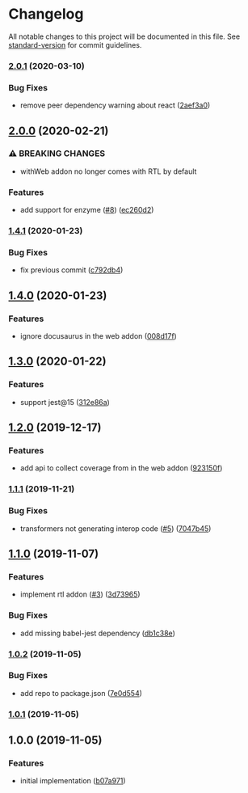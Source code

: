 # Changelog

All notable changes to this project will be documented in this file. See [standard-version](https://github.com/conventional-changelog/standard-version) for commit guidelines.

### [2.0.1](https://github.com/moxystudio/jest-config/compare/v2.0.0...v2.0.1) (2020-03-10)


### Bug Fixes

* remove peer dependency warning about react ([2aef3a0](https://github.com/moxystudio/jest-config/commit/2aef3a0876fb9a3a5c8abd5f2b2b108d6a53dbb5))

## [2.0.0](https://github.com/moxystudio/jest-config/compare/v1.4.1...v2.0.0) (2020-02-21)


### ⚠ BREAKING CHANGES

* withWeb addon no longer comes with RTL by default

### Features

* add support for enzyme ([#8](https://github.com/moxystudio/jest-config/issues/8)) ([ec260d2](https://github.com/moxystudio/jest-config/commit/ec260d2ba39afebaf8d5ba4d0086081500edbeb4))

### [1.4.1](https://github.com/moxystudio/jest-config/compare/v1.4.0...v1.4.1) (2020-01-23)


### Bug Fixes

* fix previous commit ([c792db4](https://github.com/moxystudio/jest-config/commit/c792db4c66ca3073722a9a5573a9f5b8cfa36e41))

## [1.4.0](https://github.com/moxystudio/jest-config/compare/v1.3.0...v1.4.0) (2020-01-23)


### Features

* ignore docusaurus in the web addon ([008d17f](https://github.com/moxystudio/jest-config/commit/008d17fbdda27dd2d1aa64a2e81024a217ffee0a))

## [1.3.0](https://github.com/moxystudio/jest-config/compare/v1.2.0...v1.3.0) (2020-01-22)


### Features

* support jest@15 ([312e86a](https://github.com/moxystudio/jest-config/commit/312e86a248939cbcabc238ddd2770ff1ebcd1a89))

## [1.2.0](https://github.com/moxystudio/jest-config/compare/v1.1.1...v1.2.0) (2019-12-17)


### Features

* add api to collect coverage from in the web addon ([923150f](https://github.com/moxystudio/jest-config/commit/923150f2395c16bc430886ea23b56c1751b238e6))

### [1.1.1](https://github.com/moxystudio/jest-config/compare/v1.1.0...v1.1.1) (2019-11-21)


### Bug Fixes

* transformers not generating interop code ([#5](https://github.com/moxystudio/jest-config/issues/5)) ([7047b45](https://github.com/moxystudio/jest-config/commit/7047b45847d2a3dd85b3561dcd2ab9070c58e2a3))

## [1.1.0](https://github.com/moxystudio/jest-config/compare/v1.0.2...v1.1.0) (2019-11-07)


### Features

* implement rtl addon ([#3](https://github.com/moxystudio/jest-config/issues/3)) ([3d73965](https://github.com/moxystudio/jest-config/commit/3d739657ec957d5c3e025474aadd70a86ad4d2ee))


### Bug Fixes

* add missing babel-jest dependency ([db1c38e](https://github.com/moxystudio/jest-config/commit/db1c38efb7ae2ec5297182f02b684e29d37dc690))

### [1.0.2](https://github.com/moxystudio/jest-config/compare/v1.0.1...v1.0.2) (2019-11-05)


### Bug Fixes

* add repo to package.json ([7e0d554](https://github.com/moxystudio/jest-config/commit/7e0d5543afd7b24ad3770e5be99896074eef28c8))

### [1.0.1](https://github.com/moxystudio/jest-config/compare/v1.0.0...v1.0.1) (2019-11-05)

## 1.0.0 (2019-11-05)


### Features

* initial implementation ([b07a971](https://github.com/moxystudio/jest-config/commit/b07a97139483872b5267eab2d7bc3363db9f7157))
